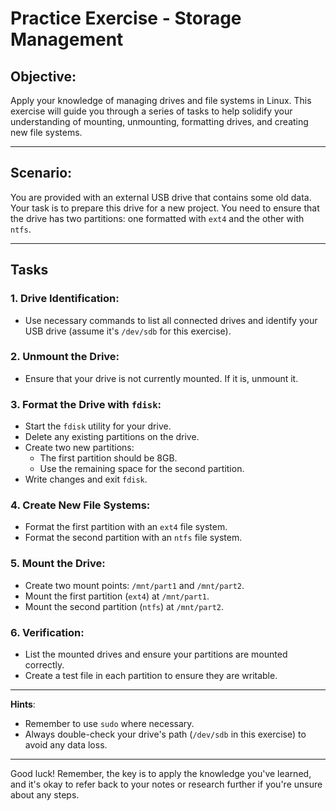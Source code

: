 # Practice Exercise - Storage Management

## Objective:

Apply your knowledge of managing drives and file systems in Linux. This exercise will guide you through a series of tasks to help solidify your understanding of mounting, unmounting, formatting drives, and creating new file systems.

---

## Scenario:

You are provided with an external USB drive that contains some old data. Your task is to prepare this drive for a new project. You need to ensure that the drive has two partitions: one formatted with `ext4` and the other with `ntfs`.

---

## Tasks

### 1. **Drive Identification**:

- Use necessary commands to list all connected drives and identify your USB drive (assume it's `/dev/sdb` for this exercise).

### 2. **Unmount the Drive**:

- Ensure that your drive is not currently mounted. If it is, unmount it.

### 3. **Format the Drive with `fdisk`**:

- Start the `fdisk` utility for your drive.
- Delete any existing partitions on the drive.
- Create two new partitions:
  - The first partition should be 8GB.
  - Use the remaining space for the second partition.
- Write changes and exit `fdisk`.

### 4. **Create New File Systems**:

- Format the first partition with an `ext4` file system.
- Format the second partition with an `ntfs` file system.

### 5. **Mount the Drive**:

- Create two mount points: `/mnt/part1` and `/mnt/part2`.
- Mount the first partition (`ext4`) at `/mnt/part1`.
- Mount the second partition (`ntfs`) at `/mnt/part2`.

### 6. **Verification**:

- List the mounted drives and ensure your partitions are mounted correctly.
- Create a test file in each partition to ensure they are writable.

---

**Hints**:

- Remember to use `sudo` where necessary.
- Always double-check your drive's path (`/dev/sdb` in this exercise) to avoid any data loss.

---

Good luck! Remember, the key is to apply the knowledge you've learned, and it's okay to refer back to your notes or research further if you're unsure about any steps.
